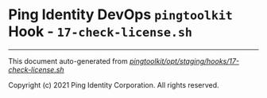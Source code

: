 
# Ping Identity DevOps `pingtoolkit` Hook - `17-check-license.sh`

---
This document auto-generated from _[pingtoolkit/opt/staging/hooks/17-check-license.sh](https://github.com/pingidentity/pingidentity-docker-builds/blob/master/pingtoolkit/opt/staging/hooks/17-check-license.sh)_

Copyright (c) 2021 Ping Identity Corporation. All rights reserved.
